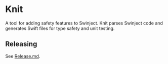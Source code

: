 # Knit

A tool for adding safety features to Swinject.
Knit parses Swinject code and generates Swift files for type safety and unit testing.

## Releasing

See [Release.md](./Release.md).
